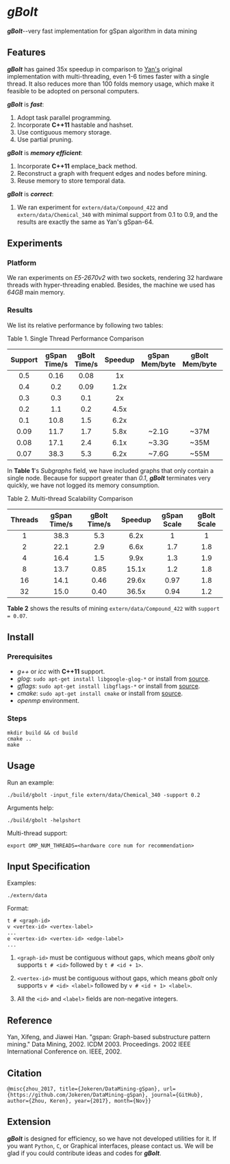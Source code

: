 ***gBolt***
==============

***gBolt***--very fast implementation for gSpan algorithm in data mining

## Features

***gBolt*** has gained 35x speedup in comparison to [Yan's](https://www.cs.ucsb.edu/~xyan/software/gSpan.htm) original implementation with multi-threading, even 1-6 times faster with a single thread. It also reduces more than 100 folds memory usage, which make it feasible to be adopted on personal computers.  

***gBolt*** is ***fast***:

1. Adopt task parallel programming.
2. Incorporate **C++11** hastable and hashset.
3. Use contiguous memory storage.
4. Use partial pruning.

***gBolt*** is ***memory efficient***:

1. Incorporate **C++11** emplace_back method.
2. Reconstruct a graph with frequent edges and nodes before mining.
3. Reuse memory to store temporal data.

***gBolt*** is ***correct***:

1. We ran experiment for `extern/data/Compound_422` and `extern/data/Chemical_340` with minimal support from 0.1 to 0.9, and the results are exactly the same as Yan's gSpan-64. 

## Experiments

### Platform

We ran experiments on *E5-2670v2* with two sockets, rendering 32 hardware threads with hyper-threading enabled. Besides, the machine we used has *64GB* main memory.

### Results

We list its relative performance by following two tables:

Table 1. Single Thread Performance Comparison

Support  | gSpan Time/s | gBolt Time/s | Speedup | gSpan Mem/byte | gBolt Mem/byte | Reduction | Subgraphs
:-----: | :---:  | :---:  | :---: | :----: | :----: | :---: | :----: |
0.5   | 0.16 | 0.08 | 1x   |       |      | | 32    |
0.4   | 0.2  | 0.09 | 1.2x |       |      | | 60    |
0.3   | 0.3  | 0.1  | 2x   |       |      | | 124   |
0.2   | 1.1  | 0.2  | 4.5x |       |      | | 936   |
0.1   | 10.8 | 1.5  | 6.2x |       |      | | 15972 |
0.09  | 11.7 | 1.7  | 5.8x | ~2.1G | ~37M | 55x  | 17511 |
0.08  | 17.1 | 2.4  | 6.1x | ~3.3G | ~35M | 93x  | 28558 |
0.07  | 38.3 | 5.3  | 6.2x | ~7.6G | ~55M | 137x | 65259 |

In **Table 1**'s *Subgraphs* field, we have included graphs that only contain a single node. Because for support greater than *0.1*, ***gBolt*** terminates very quickly, we have not logged its memory consumption.

Table 2. Multi-thread Scalability Comparison

Threads  | gSpan Time/s | gBolt Time/s | Speedup | gSpan Scale | gBolt Scale 
:-----:  | :--------:   | :--------:   | :---:   | :------: | :------: | 
1        | 38.3         | 5.3          | 6.2x    |   1      |   1   | 
2        | 22.1         | 2.9          | 6.6x    |   1.7    |   1.8 |
4        | 16.4         | 1.5          | 9.9x    |   1.3    |   1.9 | 
8        | 13.7         | 0.85         | 15.1x   |   1.2    |   1.8 | 
16       | 14.1         | 0.46         | 29.6x   |   0.97   |   1.8 | 
32       | 15.0         | 0.40         | 36.5x   |   0.94   |   1.2 |

**Table 2** shows the results of mining `extern/data/Compound_422` with `support = 0.07`.

## Install

### Prerequisites

- *g++* or *icc* with **C++11** support.
- *glog*: `sudo apt-get install libgoogle-glog-*` or install from [source](https://github.com/google/glog).
- *gflags*: `sudo apt-get install libgflags-*` or install from [source](https://github.com/gflags/gflags).
- *cmake*: `sudo apt-get install cmake` or install from [source](https://cmake.org/).
- *openmp* environment.

### Steps

    mkdir build && cd build
    cmake ..
    make
    
## Usage

Run an example:

    ./build/gbolt -input_file extern/data/Chemical_340 -support 0.2 
    
Arguments help:

    ./build/gbolt -helpshort

Multi-thread support:

    export OMP_NUM_THREADS=<hardware core num for recommendation>
    
## Input Specification

Examples:

    ./extern/data
    
Format:

    t # <graph-id>
    v <vertex-id> <vertex-label>
    ...
    e <vertex-id> <vertex-id> <edge-label>
    ...
    
1. `<graph-id>` must be contiguous without gaps, which means *gbolt* only supports `t # <id>` followed by `t # <id + 1>`.

2. `<vertex-id>` must be contiguous without gaps, which means *gbolt* only supports `v # <id> <label>` followed by `v # <id + 1> <label>`.

3. All the `<id>` and `<label>` fields are non-negative integers.
    
## Reference

Yan, Xifeng, and Jiawei Han. "gspan: Graph-based substructure pattern mining." Data Mining, 2002. ICDM 2003. Proceedings. 2002 IEEE International Conference on. IEEE, 2002.

## Citation

    @misc{zhou_2017, title={Jokeren/DataMining-gSpan}, url={https://github.com/Jokeren/DataMining-gSpan}, journal={GitHub}, author={Zhou, Keren}, year={2017}, month={Nov}} 
    
## Extension

***gBolt*** is designed for efficiency, so we have not developed utilities for it. If you want `Python`, `C`, or Graphical interfaces, please contact us. We will be glad if you could contribute ideas and codes for ***gBolt***.
